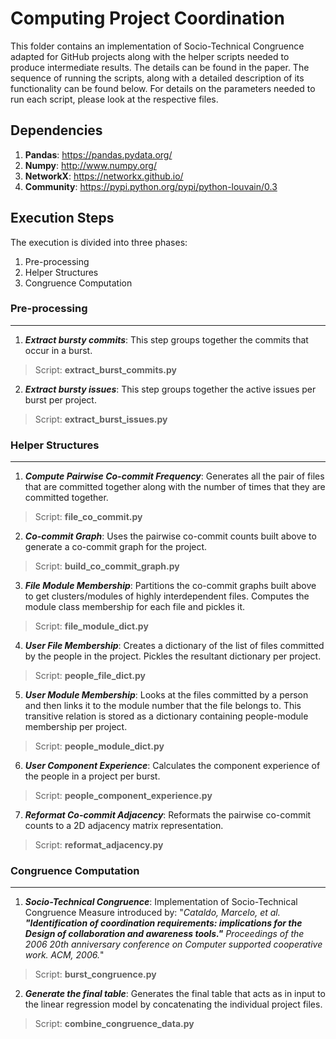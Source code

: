 # Computing Project Coordination

This folder contains an implementation of Socio-Technical Congruence adapted for GitHub projects along with the helper scripts needed to produce intermediate results. The details can be found in the paper. The sequence of running the scripts, along with a detailed description of its functionality can be found below. For details on the parameters needed to run each script, please look at the respective files.

## Dependencies
1. __Pandas__: https://pandas.pydata.org/
2. __Numpy__: http://www.numpy.org/
3. __NetworkX__: https://networkx.github.io/
4. __Community__: https://pypi.python.org/pypi/python-louvain/0.3


## Execution Steps
The execution is divided into three phases:
1. Pre-processing
2. Helper Structures
3. Congruence Computation

### Pre-processing
----
1. __*Extract bursty commits*__: This step groups together the commits that occur in a burst.
> Script: __extract_burst_commits.py__
2. __*Extract bursty issues*__: This step groups together the active issues per burst per project.
> Script: __extract_burst_issues.py__

### Helper Structures
---
1. __*Compute Pairwise Co-commit Frequency*__: Generates all the pair of files that are committed together along with the number of times that they are committed together.
> Script: __file_co_commit.py__
2. __*Co-commit Graph*__: Uses the pairwise co-commit counts built above to generate a co-commit graph for the project.
> Script: __build_co_commit_graph.py__
3. __*File Module Membership*__: Partitions the co-commit graphs built above to get clusters/modules of highly interdependent files. Computes the module class membership for each file and pickles it.
> Script: __file_module_dict.py__
4. __*User File Membership*__: Creates a dictionary of the list of files committed by the people in the project. Pickles the resultant dictionary per project.
> Script: __people_file_dict.py__
5. __*User Module Membership*__: Looks at the files committed by a person and then links it to the module number that the file belongs to. This transitive relation is stored as a dictionary containing people-module membership per project.
> Script: __people_module_dict.py__
6. __*User Component Experience*__: Calculates the component experience of the people in a project per burst.
> Script: __people_component_experience.py__
7. __*Reformat Co-commit Adjacency*__: Reformats the pairwise co-commit counts to a 2D adjacency matrix representation. 
> Script: __reformat_adjacency.py__

### Congruence Computation
---
1. __*Socio-Technical Congruence*__: Implementation of Socio-Technical Congruence Measure introduced by: "_Cataldo, Marcelo, et al. __"Identification of coordination requirements: implications for the Design of collaboration and awareness tools."__ Proceedings of the 2006 20th anniversary conference on Computer supported cooperative work. ACM, 2006._"
> Script: __burst_congruence.py__

2. __*Generate the final table*__: Generates the final table that acts as in input to the linear regression model by concatenating the individual project files.
> Script: __combine_congruence_data.py__

